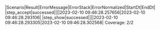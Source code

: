 |Scenario|Result|ErrorMessage|ErrorStack|ErrorNormalized|StartDt|EndDt|
|step_accept|successed||||2023-02-10 09:46:28.257656|2023-02-10 09:46:28.293106|
|step_show|successed||||2023-02-10 09:46:28.293305|2023-02-10 09:46:28.302568|
Coverage: 2/2
